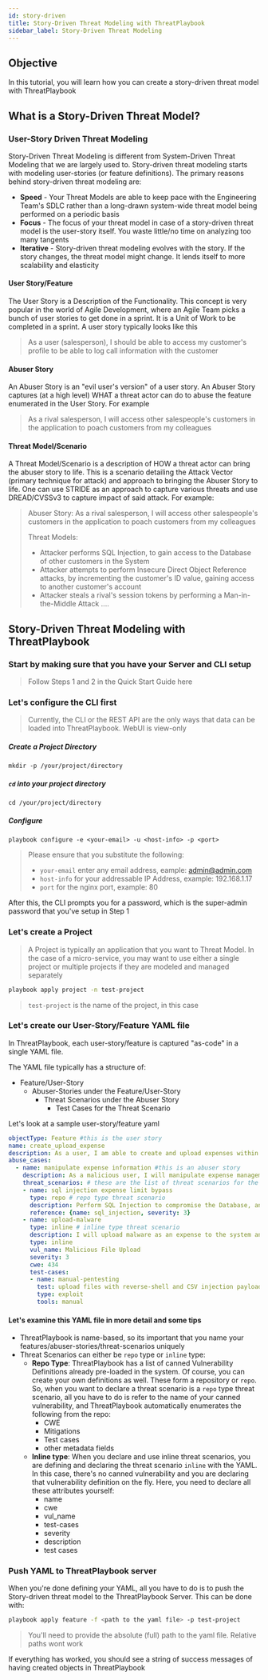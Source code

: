 ```yaml
---
id: story-driven
title: Story-Driven Threat Modeling with ThreatPlaybook
sidebar_label: Story-Driven Threat Modeling
---
```


## Objective
In this tutorial, you will learn how you can create a story-driven threat model with ThreatPlaybook

## What is a Story-Driven Threat Model?
### User-Story Driven Threat Modeling
Story-Driven Threat Modeling is different from System-Driven Threat Modeling that we are largely used to. Story-driven threat modeling starts with modeling user-stories (or feature definitions). The primary reasons behind story-driven threat modeling are: 
* **Speed** - Your Threat Models are able to keep pace with the Engineering Team's SDLC rather than a long-drawn system-wide threat model being performed on a periodic basis
* **Focus** - The focus of your threat model in case of a story-driven threat model is the user-story itself. You waste little/no time on analyzing too many tangents
* **Iterative** - Story-driven threat modeling evolves with the story. If the story changes, the threat model might change. It lends itself to more scalability and elasticity

#### User Story/Feature
The User Story is a Description of the Functionality. This concept is very popular in the world of Agile Development, where an Agile Team picks a bunch of user stories to get done in a sprint. It is a Unit of Work to be completed in a sprint. A user story typically looks like this
> As a user (salesperson), I should be able to access my customer's profile to be able to log call information with the customer 

#### Abuser Story
An Abuser Story is an "evil user's version" of a user story. An Abuser Story captures (at a high level) WHAT a threat actor can do to abuse the feature enumerated in the User Story. For example
> As a rival salesperson, I will access other salespeople's customers in the application to poach customers from my colleagues

#### Threat Model/Scenario
A Threat Model/Scenario is a description of HOW a threat actor can bring the abuser story to life. This is a scenario detailing the Attack Vector (primary technique for attack) and approach to bringing the Abuser Story to life. One can use STRIDE as an approach to capture various threats and use DREAD/CVSSv3 to capture impact of said attack. For example: 

> Abuser Story: As a rival salesperson, I will access other salespeople's customers in the application to poach customers from my colleagues
> 
> Threat Models: 
> * Attacker performs SQL Injection, to gain access to the Database of other customers in the System
> * Attacker attempts to perform Insecure Direct Object Reference attacks, by incrementing the customer's ID value, gaining access to another customer's account
> * Attacker steals a rival's session tokens by performing a Man-in-the-Middle Attack
> ....

## Story-Driven Threat Modeling with ThreatPlaybook

### Start by making sure that you have your Server and CLI setup

> Follow Steps 1 and 2 in the Quick Start Guide here

### Let's configure the CLI first

> Currently, the CLI or the REST API are the only ways that data can be loaded into ThreatPlaybook. WebUI is view-only

##### Create a Project Directory
```
mkdir -p /your/project/directory
```

##### `cd` into your project directory
```
cd /your/project/directory
```

##### Configure

```
playbook configure -e <your-email> -u <host-info> -p <port>
```

> Please ensure that you substitute the following: 
>   * `your-email` enter any email address, eample: admin@admin.com
>   * `host-info` for your addressable IP Address, example: 192.168.1.17
>   * `port` for the nginx port, example: 80

After this, the CLI prompts you for a password, which is the super-admin password that you've setup in Step 1

### Let's create a Project

> A Project is typically an application that you want to Threat Model. In the case of a micro-service, you may want to use either a single project or multiple projects if they are modeled and managed separately

```bash
playbook apply project -n test-project
```
> `test-project` is the name of the project, in this case

### Let's create our User-Story/Feature YAML file

In ThreatPlaybook, each user-story/feature is captured "as-code" in a single YAML file. 

The YAML file typically has a structure of: 
* Feature/User-Story
    * Abuser-Stories under the Feature/User-Story
        * Threat Scenarios under the Abuser Story
            * Test Cases for the Threat Scenario

Let's look at a sample user-story/feature yaml

```yaml
objectType: Feature #this is the user story
name: create_upload_expense
description: As a user, I am able to create and upload expenses within project limit that have been incurred by me for processing/payment by my manager, so I can get reimbursed
abuse_cases:
  - name: manipulate expense information #this is an abuser story
    description: As a malicious user, I will manipulate expense management process to get larger or bogus expenses into the system.
    threat_scenarios: # these are the list of threat scenarios for the abuser story
    - name: sql injection expense limit bypass
      type: repo # repo type threat scenario
      description: Perform SQL Injection to compromise the Database, and raise project budget limits or bypass expense controls
      reference: {name: sql_injection, severity: 3}
    - name: upload-malware
      type: inline # inline type threat scenario
      description: I will upload malware as an expense to the system and compromise the application and create a DoS condition
      type: inline
      vul_name: Malicious File Upload
      severity: 3
      cwe: 434
      test-cases:
      - name: manual-pentesting
        test: upload files with reverse-shell and CSV injection payloads and attempt to trigger remote code execution on Project Manager's Computer
        type: exploit
        tools: manual
```

#### Let's examine this YAML file in more detail and some tips

* ThreatPlaybook is name-based, so its important that you name your features/abuser-stories/threat-scenarios uniquely
* Threat Scenarios can either be `repo` type or `inline` type: 
    * **Repo Type**: ThreatPlaybook has a list of canned Vulnerability Definitions already pre-loaded in the system. Of course, you can create your own definitions as well. These form a repository or `repo`. So, when you want to declare a threat scenario is a `repo` type threat scenario, all you have to do is refer to the name of your canned vulnerability, and ThreatPlaybook automatically enumerates the following from the repo: 
        * CWE
        * Mitigations
        * Test cases
        * other metadata fields
    * **Inline type**: When you declare and use inline threat scenarios, you are defining and declaring the threat scenario `inline` with the YAML. In this case, there's no canned vulnerability and you are declaring that vulnerability definition on the fly. Here, you need to declare all these attributes yourself: 
        * name
        * cwe
        * vul_name
        * test-cases
        * severity
        * description
        * test cases

### Push YAML to ThreatPlaybook server

When you're done defining your YAML, all you have to do is to push the Story-driven threat model to the ThreatPlaybook Server. This can be done with: 

```bash
playbook apply feature -f <path to the yaml file> -p test-project
```

> You'll need to provide the absolute (full) path to the yaml file. Relative paths wont work

If everything has worked, you should see a string of success messages of having created objects in ThreatPlaybook